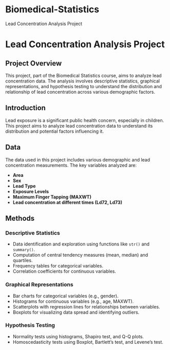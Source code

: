 # Biomedical-Statistics
Lead Concentration Analysis Project

# Lead Concentration Analysis Project
## Project Overview

This project, part of the Biomedical Statistics course, aims to analyze lead concentration data. The analysis involves descriptive statistics, graphical representations, and hypothesis testing to understand the distribution and relationship of lead concentration across various demographic factors.
## Introduction

Lead exposure is a significant public health concern, especially in children. This project aims to analyze lead concentration data to understand its distribution and potential factors influencing it.

## Data

The data used in this project includes various demographic and lead concentration measurements. The key variables analyzed are:
- **Area**
- **Sex**
- **Lead Type**
- **Exposure Levels**
- **Maximum Finger Tapping (MAXWT)**
- **Lead concentration at different times (Ld72, Ld73)**

## Methods

### Descriptive Statistics
- Data identification and exploration using functions like `str()` and `summary()`.
- Computation of central tendency measures (mean, median) and quartiles.
- Frequency tables for categorical variables.
- Correlation coefficients for continuous variables.

### Graphical Representations
- Bar charts for categorical variables (e.g., gender).
- Histograms for continuous variables (e.g., age, MAXWT).
- Scatterplots with regression lines for relationships between variables.
- Boxplots for visualizing data spread and identifying outliers.

### Hypothesis Testing
- Normality tests using histograms, Shapiro test, and Q-Q plots.
- Homoscedasticity tests using Boxplot, Bartlett’s test, and Levene’s test.



